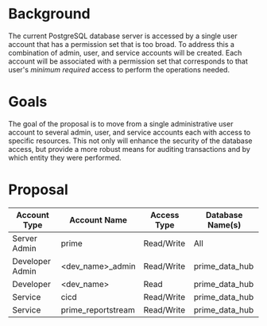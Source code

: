 # Background

The current PostgreSQL database server is accessed by a single user account that has a permission set that is too broad.  To address this a combination of admin, user, and service accounts will be created.  Each account will be associated with a permission set that corresponds to that user's _minimum required_ access to perform the operations needed.

# Goals

The goal of the proposal is to move from a single administrative user account to several admin, user, and service accounts each with access to specific resources.  This not only will enhance the security of the database access, but provide a more robust means for auditing transactions and by which entity they were performed.

# Proposal

|Account Type|Account Name|Access Type|Database Name(s)
|---|---|---|---|
|Server Admin|prime|Read/Write|All|
|Developer Admin|<dev_name>_admin|Read/Write|prime_data_hub|
|Developer|<dev_name>|Read|prime_data_hub|
|Service|cicd|Read/Write|prime_data_hub|
|Service|prime_reportstream|Read/Write|prime_data_hub|
